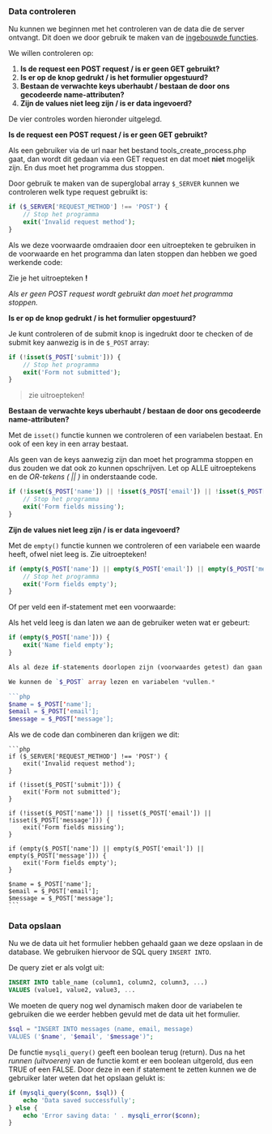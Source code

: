### Data controleren

Nu kunnen we beginnen met het controleren van de data die de server ontvangt. Dit doen we door gebruik te maken van de [ingebouwde functies](#_Ingebouwde_PHP_functies).

We willen controleren op:

1. **Is de request een POST request / is er geen GET gebruikt?**
2. **Is er op de knop gedrukt / is het formulier opgestuurd?**
3. **Bestaan de verwachte keys uberhaubt / bestaan de door ons gecodeerde name-attributen?**
4. **Zijn de values niet leeg zijn / is er data ingevoerd?**

De vier controles worden hieronder uitgelegd.

**Is de request een POST request / is er geen GET gebruikt?**

Als een gebruiker via de url naar het bestand tools_create_process.php gaat, dan wordt dit gedaan via een GET request en dat moet **niet** mogelijk zijn. En dus moet het programma dus stoppen.

Door gebruik te maken van de superglobal array `$_SERVER` kunnen we controleren welk type request gebruikt is:

```php
if ($_SERVER['REQUEST_METHOD'] !== 'POST') {
    // Stop het programma
    exit('Invalid request method');
}
```

Als we deze voorwaarde omdraaien door een uitroepteken te gebruiken in de voorwaarde en het programma dan laten stoppen dan hebben we goed werkende code:

Zie je het uitroepteken **!**

_Als er geen POST request wordt gebruikt dan moet het programma stoppen._

**Is er op de knop gedrukt / is het formulier opgestuurd?**

Je kunt controleren of de submit knop is ingedrukt door te checken of de submit key aanwezig is in de `$_POST` array:

```php
if (!isset($_POST['submit'])) {
    // Stop het programma
    exit('Form not submitted');
}
```

> zie uitroepteken!

**Bestaan de verwachte keys uberhaubt / bestaan de door ons gecodeerde name-attributen?**

Met de `isset()` functie kunnen we controleren of een variabelen bestaat. En ook of een key in een array bestaat.

Als geen van de keys aanwezig zijn dan moet het programma stoppen en dus zouden we dat ook zo kunnen opschrijven. Let op ALLE uitroeptekens en de _OR-tekens ( || )_ in onderstaande code.

```php
if (!isset($_POST['name']) || !isset($_POST['email']) || !isset($_POST['message'])) {
    // Stop het programma
    exit('Form fields missing');
}
```

**Zijn de values niet leeg zijn / is er data ingevoerd?**

Met de `empty()` functie kunnen we controleren of een variabele een waarde heeft, ofwel niet leeg is. Zie uitroepteken!

```php
if (empty($_POST['name']) || empty($_POST['email']) || empty($_POST['message'])) {
    // Stop het programma
    exit('Form fields empty');
}
```

Of per veld een if-statement met een voorwaarde:

Als het veld leeg is dan laten we aan de gebruiker weten wat er gebeurt:

````php
if (empty($_POST['name'])) {
    exit('Name field empty');
}

Als al deze if-statements doorlopen zijn (voorwaardes getest) dan gaan we werkelijk iets doen met de data.

We kunnen de `$_POST` array lezen en variabelen *vullen.*

```php
$name = $_POST['name'];
$email = $_POST['email'];
$message = $_POST['message'];
````

Als we de code dan combineren dan krijgen we dit:

    ```php
    if ($_SERVER['REQUEST_METHOD'] !== 'POST') {
        exit('Invalid request method');
    }

    if (!isset($_POST['submit'])) {
        exit('Form not submitted');
    }

    if (!isset($_POST['name']) || !isset($_POST['email']) || !isset($_POST['message'])) {
        exit('Form fields missing');
    }

    if (empty($_POST['name']) || empty($_POST['email']) || empty($_POST['message'])) {
        exit('Form fields empty');
    }

    $name = $_POST['name'];
    $email = $_POST['email'];
    $message = $_POST['message'];
    ```

### Data opslaan

Nu we de data uit het formulier hebben gehaald gaan we deze opslaan in de database. We gebruiken hiervoor de SQL query `INSERT INTO`.

De query ziet er als volgt uit:

```sql
INSERT INTO table_name (column1, column2, column3, ...)
VALUES (value1, value2, value3, ...
```

We moeten de query nog wel dynamisch maken door de variabelen te gebruiken die we eerder hebben gevuld met de data uit het formulier.

```php
$sql = "INSERT INTO messages (name, email, message)
VALUES ('$name', '$email', '$message')";
```

De functie `mysqli_query()` geeft een boolean terug (return). Dus na het _runnen (uitvoeren)_ van de functie komt er een boolean uitgerold, dus een TRUE of een FALSE. Door deze in een if statement te zetten kunnen we de gebruiker later weten dat het opslaan gelukt is:

```php
if (mysqli_query($conn, $sql)) {
    echo 'Data saved successfully';
} else {
    echo 'Error saving data: ' . mysqli_error($conn);
}
```
